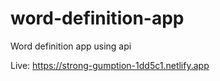 # word-definition-app
Word definition app using api

Live: https://strong-gumption-1dd5c1.netlify.app
